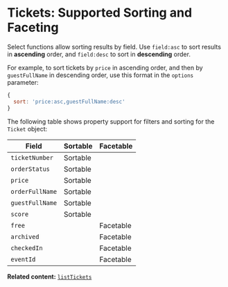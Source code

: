 # Tickets: Supported Sorting and Faceting

Select functions allow sorting results by field. Use `field:asc` to sort results in **ascending** order, and `field:desc` to sort in **descending** order.

For example, to sort tickets by `price` in ascending order, and then by `guestFullName` in descending order, use this format in the `options` parameter: 


```js
{
  sort: 'price:asc,guestFullName:desc'
}  
```

The following table shows property support for filters and sorting
for the `Ticket` object:


| Field           | Sortable | Facetable |
|-----------------|----------|-----------|
| `ticketNumber`  | Sortable |           |
| `orderStatus`   | Sortable |           |
| `price`         | Sortable |           |
| `orderFullName` | Sortable |           |
| `guestFullName` | Sortable |           |
| `score`         | Sortable |           |
| `free`          |          | Facetable |
| `archived`      |          | Facetable |
| `checkedIn`     |          | Facetable |
| `eventId`       |          | Facetable |

__Related content:__
[`listTickets`](/wix-events-v2/tickets/listtickets)